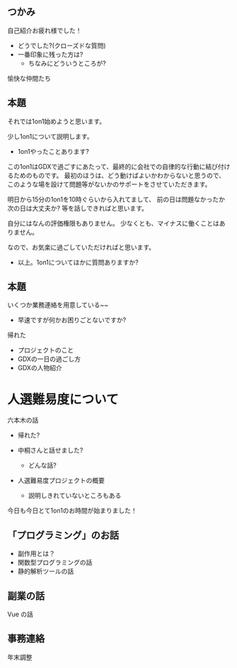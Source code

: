 


## つかみ

自己紹介お疲れ様でした！

- どうでした?(クローズドな質問)
- 一番印象に残った方は?
    - ちなみにどういうところが?

愉快な仲間たち



## 本題

それでは1on1始めようと思います。

少し1on1について説明します。

- 1on1やったことあります?

この1on1はGDXで過ごすにあたって、最終的に会社での自律的な行動に結び付けるためのものです。
最初のほうは、どう動けばよいかわからないと思うので、このような場を設けて問題等がないかのサポートをさせていただきます。

明日から15分の1on1を10時ぐらいから入れてまして、
前の日は問題なかったか
次の日は大丈夫か?
等を話しできればと思います。

自分にはなんの評価権限もありません。
少なくとも、マイナスに働くことはありません。

なので、お気楽に過ごしていただければと思います。



- 以上。1on1についてほかに質問ありますか?


## 本題

いくつか業務連絡を用意している~~

- 早速ですが何かお困りごとないですか?

帰れた



- プロジェクトのこと
- GDXの一日の過ごし方
- GDXの人物紹介



# 人選難易度について

六本木の話

- 帰れた?
- 中桐さんと話せました?
    - どんな話?

- 人選難易度プロジェクトの概要
    - 説明しきれていないところもある















今日も今日とて1on1のお時間が始まりました！










## 「プログラミング」のお話

- 副作用とは？
- 関数型プログラミングの話
- 静的解析ツールの話




## 副業の話




Vue の話




## 事務連絡


年末調整








